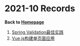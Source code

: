 # 2021-10 Records

<b>Back to [Homepage](../index.md)</b>

1. [Spring Validation最佳实践](https://segmentfault.com/a/1190000023471742)
2. [Vue.js构建单页面应用](https://www.jianshu.com/p/3fd8f088e824)
